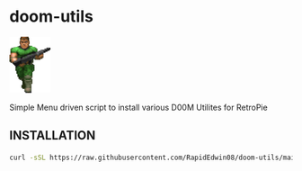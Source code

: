 # doom-utils
![doom-utils.png](https://raw.githubusercontent.com/RapidEdwin08/doom-utils/main/doom-utils.png )

Simple Menu driven script to install various D00M Utilites for RetroPie

## INSTALLATION  

```bash
curl -sSL https://raw.githubusercontent.com/RapidEdwin08/doom-utils/main/doom-utils.sh  | bash  
```
